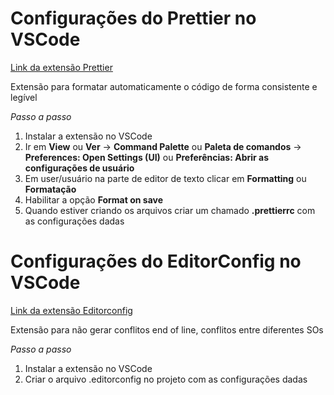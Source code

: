 # Configurações do Prettier no VSCode
[Link da extensão Prettier](https://marketplace.visualstudio.com/items?itemName=esbenp.prettier-vscode/)

Extensão para formatar automaticamente o código de forma consistente e legível

*Passo a passo*
1. Instalar a extensão no VSCode
2. Ir em **View** ou **Ver** -> **Command Palette** ou **Paleta de comandos** -> **Preferences: Open Settings (UI)** ou **Preferências: Abrir as configurações de usuário**
3. Em user/usuário na parte de editor de texto clicar em **Formatting** ou **Formatação**
4. Habilitar a opção **Format on save**
5. Quando estiver criando os arquivos criar um chamado **.prettierrc** com as configurações dadas

# Configurações do EditorConfig no VSCode
[Link da extensão Editorconfig](https://marketplace.visualstudio.com/items?itemName=EditorConfig.EditorConfig)

Extensão para não gerar conflitos end of line, conflitos entre diferentes SOs 

*Passo a passo*
1. Instalar a extensão no VSCode
2. Criar o arquivo .editorconfig no projeto com as configurações dadas
